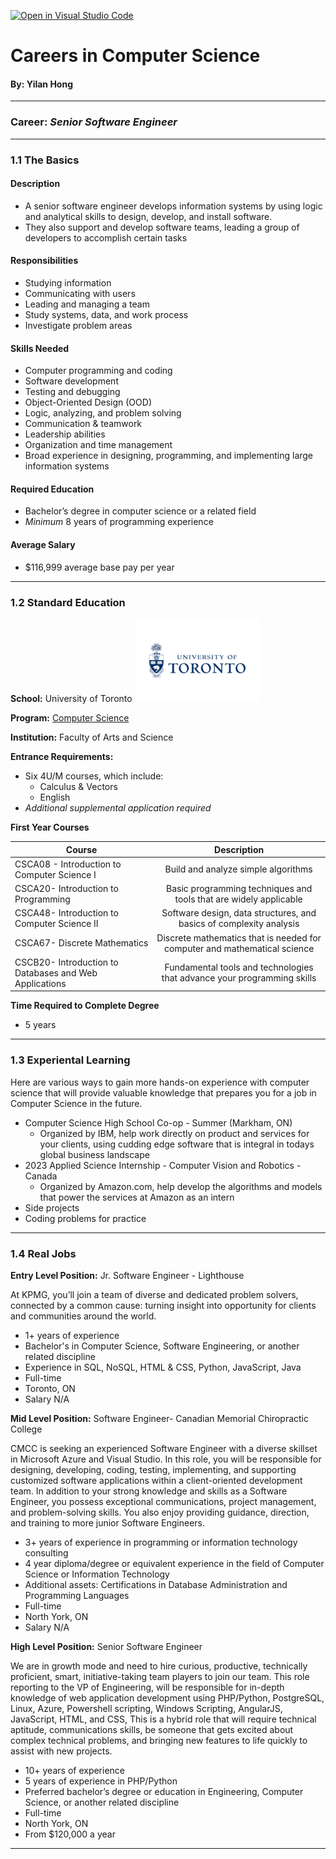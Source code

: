 [![Open in Visual Studio Code](https://classroom.github.com/assets/open-in-vscode-c66648af7eb3fe8bc4f294546bfd86ef473780cde1dea487d3c4ff354943c9ae.svg)](https://classroom.github.com/online_ide?assignment_repo_id=8858324&assignment_repo_type=AssignmentRepo)
# Careers in Computer Science
#### By: Yilan Hong
---
### Career: *Senior Software Engineer*
---
### 1.1 The Basics
#### Description
- A senior software engineer develops information systems by using logic and analytical skills to design, develop, and install software.
- They also support and develop software teams, leading a group of developers to accomplish certain tasks

#### Responsibilities
- Studying information
- Communicating with users
- Leading and managing a team
- Study systems, data, and work process
- Investigate problem areas

#### Skills Needed
- Computer programming and coding
- Software development
- Testing and debugging
- Object-Oriented Design (OOD)
- Logic, analyzing, and problem solving
- Communication & teamwork
- Leadership abilities
- Organization and time management
- Broad experience in designing, programming, and implementing large information systems

#### Required Education
- Bachelor’s degree in  computer science or a related field
- *Minimum* 8 years of programming experience

#### Average Salary
- $116,999 average base pay per year
---
### 1.2 Standard Education
**School:** University of Toronto <img src="uoftlogo.png" alt="University of Toronto" width="200"/>

**Program:** [Computer Science](https://future.utoronto.ca/undergraduate-programs/computer-science/)

**Institution:** Faculty of Arts and Science

**Entrance Requirements:** 
- Six 4U/M courses, which include:
  - Calculus & Vectors
  - English
- *Additional supplemental application required*

**First Year Courses**

| Course      | Description       
| ------------- |:-------------:| 
| CSCA08 - Introduction to Computer Science I     | Build and analyze simple algorithms | 
| CSCA20- Introduction to Programming     | Basic programming techniques and tools that are widely applicable     |  
| CSCA48- Introduction to Computer Science II | Software design, data structures, and basics of complexity analysis      |  
| CSCA67- Discrete Mathematics | Discrete mathematics that is needed for computer and mathematical science      |  
| CSCB20- Introduction to Databases and Web Applications | Fundamental tools and technologies that advance your programming skills     |  

**Time Required to Complete Degree**
- 5 years
---
### 1.3 Experiental Learning

Here are various ways to gain more hands-on experience with computer science that will provide valuable knowledge that prepares you for a job in Computer Science in the future.

- Computer Science High School Co-op - Summer (Markham, ON)
  - Organized by IBM, help work directly on product and services for your clients, using cudding edge software that is integral in todays global business landscape
- 2023 Applied Science Internship - Computer Vision and Robotics - Canada
  - Organized by Amazon.com, help develop the algorithms and models that power the services at Amazon as an intern
- Side projects
- Coding problems for practice
---
### 1.4 Real Jobs
**Entry Level Position:**
Jr. Software Engineer - Lighthouse

At KPMG, you’ll join a team of diverse and dedicated problem solvers, connected by a common cause: turning insight into opportunity for clients and communities around the world.
- 1+ years of experience
- Bachelor's in Computer Science, Software Engineering, or another related discipline
- Experience in SQL, NoSQL, HTML & CSS, Python, JavaScript, Java
- Full-time
- Toronto, ON
- Salary N/A

**Mid Level Position:**
Software Engineer- Canadian Memorial Chiropractic College

CMCC is seeking an experienced Software Engineer with a diverse skillset in Microsoft Azure and Visual Studio. In this role, you will be responsible for designing, developing, coding, testing, implementing, and supporting customized software applications within a client-oriented development team. In addition to your strong knowledge and skills as a Software Engineer, you possess exceptional communications, project management, and problem-solving skills. You also enjoy providing guidance, direction, and training to more junior Software Engineers.
- 3+ years of experience in programming or information technology consulting
- 4 year diploma/degree or equivalent experience in the field of Computer Science or Information Technology
- Additional assets: Certifications in Database Administration and Programming Languages
- Full-time
- North York, ON
- Salary N/A

**High Level Position:**
Senior Software Engineer

We are in growth mode and need to hire curious, productive, technically proficient, smart, initiative-taking team players to join our team. This role reporting to the VP of Engineering, will be responsible for in-depth knowledge of web application development using PHP/Python, PostgreSQL, Linux, Azure, Powershell scripting, Windows Scripting, AngularJS, JavaScript, HTML, and CSS, This is a hybrid role that will require technical aptitude, communications skills, be someone that gets excited about complex technical problems, and bringing new features to life quickly to assist with new projects.
- 10+ years of experience
- 5 years of experience in PHP/Python
- Preferred bachelor’s degree or education in Engineering, Computer Science, or another related discipline
- Full-time
- North York, ON
- From $120,000 a year
---
